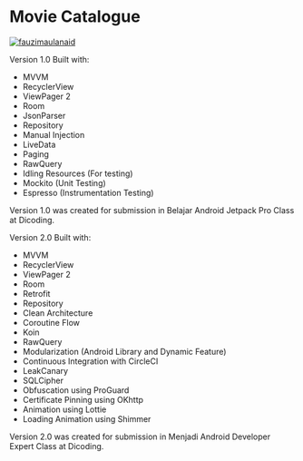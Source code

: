 # Movie Catalogue

[![fauzimaulanaid](https://circleci.com/gh/fauzimaulanaid/MovieCatalogue.svg?style=svg)](https://circleci.com/gh/fauzimaulanaid/MovieCatalogue)

Version 1.0 Built with:
- MVVM
- RecyclerView
- ViewPager 2
- Room
- JsonParser
- Repository
- Manual Injection
- LiveData
- Paging
- RawQuery
- Idling Resources (For testing)
- Mockito (Unit Testing)
- Espresso (Instrumentation Testing)

Version 1.0 was created for submission in Belajar Android Jetpack Pro Class at Dicoding.

Version 2.0 Built with:
- MVVM
- RecyclerView
- ViewPager 2
- Room
- Retrofit
- Repository
- Clean Architecture
- Coroutine Flow
- Koin
- RawQuery
- Modularization (Android Library and Dynamic Feature)
- Continuous Integration with CircleCI
- LeakCanary
- SQLCipher
- Obfuscation using ProGuard 
- Certificate Pinning using OKhttp
- Animation using Lottie
- Loading Animation using Shimmer

Version 2.0 was created for submission in Menjadi Android Developer Expert Class at Dicoding.
